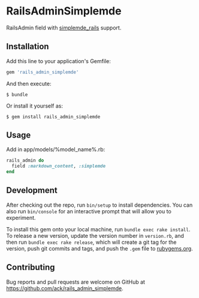 # RailsAdminSimplemde

RailsAdmin field with [simplemde_rails](https://github.com/ack43/simplemde_rails) support.

## Installation

Add this line to your application's Gemfile:

```ruby
gem 'rails_admin_simplemde'
```

And then execute:

    $ bundle

Or install it yourself as:

    $ gem install rails_admin_simplemde

## Usage

Add in app/models/%model_name%.rb:

```ruby
rails_admin do
  field :markdown_content, :simplemde
end
```


## Development

After checking out the repo, run `bin/setup` to install dependencies. You can also run `bin/console` for an interactive prompt that will allow you to experiment.

To install this gem onto your local machine, run `bundle exec rake install`. To release a new version, update the version number in `version.rb`, and then run `bundle exec rake release`, which will create a git tag for the version, push git commits and tags, and push the `.gem` file to [rubygems.org](https://rubygems.org).

## Contributing

Bug reports and pull requests are welcome on GitHub at https://github.com/ack/rails_admin_simplemde.
